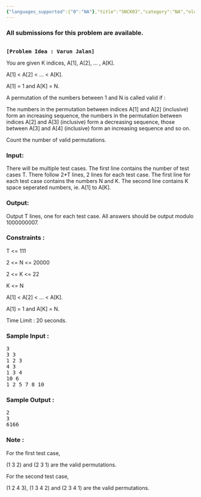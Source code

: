 ```yaml
---
{"languages_supported":{"0":"NA"},"title":"SNCK03","category":"NA","old_version":true,"problem_code":"SNCK03","tags":{"0":"NA"},"layout":"problem"}
---
```


<h3> All submissions for this problem are available. </h3><pre><br /><b>[Problem Idea : Varun Jalan]</b></pre>
<p>You are given K indices, A[1], A[2], ... , A[K].</p>
<p>A[1] &lt; A[2] &lt; ... &lt; A[K].</p>
<p>A[1] = 1 and A[K] = N.</p>
<p>A permutation of the numbers between 1 and N is called valid if :</p>
<p>The numbers in the permutation between indices A[1] and A[2] (inclusive) form an increasing sequence, the numbers in the permutation between indices A[2] and A[3] (inclusive) form a decreasing sequence, those between A[3] and A[4] (inclusive) form an increasing sequence and so on.</p>
<p>Count the number of valid permutations.</p>
<h3>Input:</h3>
<p>There will be multiple test cases. The first line contains the number of test cases T. There follow 2*T lines, 2 lines for each test case. The first line for each test case contains the numbers N and K. The second line contains K space seperated numbers, ie. A[1] to A[K].</p>
<h3>Output:</h3>
<p>Output T lines, one for each test case.  All answers should be output modulo 1000000007.</p>
<h3>Constraints :</h3>
<p>T &lt;= 111</p>
<p>2 &lt;= N &lt;= 20000</p>
<p>2 &lt;= K &lt;= 22</p>
<p>K &lt;= N</p>
<p>A[1] &lt; A[2] &lt; ... &lt; A[K].</p>
<p>A[1] = 1 and A[K] = N.</p>
<p>Time Limit : 20 seconds.</p>
<h3>Sample Input :</h3>
<pre>3
3 3
1 2 3
4 3
1 3 4
10 6
1 2 5 7 8 10
</pre>
<h3>Sample Output :</h3>
<pre>2
3
6166
</pre>
<h3>Note :</h3>
<p>For the first test case,</p>
<p>(1 3 2) and (2 3 1) are the valid permutations.</p>
<p>For the second test case,</p>
<p>(1 2 4 3), (1 3 4 2) and (2 3 4 1) are the valid permutations.</p>
<p></p>    